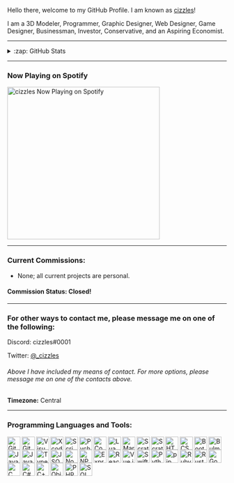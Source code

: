 Hello there, welcome to my GitHub Profile. I am known as [cizzles](https://github.com/cizzles)!

I am a 3D Modeler, Programmer, Graphic Designer, Web Designer, Game Designer, Businessman, Investor, Conservative, and an Aspiring Economist.

---

<details>
  <summary>:zap: GitHub Stats</summary>

  <img align="left" alt="cizzles GitHub Statistics" src="https://github-readme-stats.codestackr.vercel.app/api?username=cizzles&show_icons=true&hide_border=true" />

</details>

---

### Now Playing on Spotify

[<img src="https://now-playing-codestackr.vercel.app/api/spotify-playing" alt="cizzles Now Playing on Spotify" width="350" />](https://open.spotify.com/user/apaig6ltu8b8w8ybkg8xa4n66)

---

### Current Commissions:
* None; all current projects are personal.
#### Commission Status: Closed!

---

### For other ways to contact me, please message me on one of the following:

Discord: cizzles#0001

Twitter: [@_cizzles](https://twitter.com/_cizzles)

###### Above I have included my means of contact. For more options, please message me on one of the contacts above.

**Timezone:** Central

---

### Programming Languages and Tools:

<img align="left" alt="Git" width="30px" src="https://www.lua.org/images/luaa.gif" />

<img align="left" alt="GitHub" width="30px" src="https://www.lua.org/images/luaa.gif" />

<img align="left" alt="Visual Studio Code" width="30px" src="https://upload.wikimedia.org/wikipedia/commons/9/9a/Visual_Studio_Code_1.35_icon.svg" />

<img align="left" alt="Xcode" width="30px" src="https://www.lua.org/images/luaa.gif" />

<img align="left" alt="Scrimba" width="30px" src="https://www.lua.org/images/luaa.gif" />

<img align="left" alt="Pycharm" width="30px" src="https://www.lua.org/images/luaa.gif" />

<img align="left" alt="Code.org" width="30px" src="https://www.lua.org/images/luaa.gif" />

<img align="left" alt="Lua" width="30px" src="https://www.lua.org/images/luaa.gif" />

<img align="left" alt="Markdown" width="30px" src="https://www.lua.org/images/luaa.gif" />

<img align="left" alt="Scratch" width="30px" src="https://www.lua.org/images/luaa.gif" />

<img align="left" alt="Scratch Jr" width="30px" src="https://www.lua.org/images/luaa.gif" />

<img align="left" alt="HTML" width="30px" src="https://www.lua.org/images/luaa.gif" />

<img align="left" alt="CSS" width="30px" src="https://www.lua.org/images/luaa.gif" />

<img align="left" alt="Bootstrap" width="30px" src="https://www.lua.org/images/luaa.gif" />

<img align="left" alt="Bulma.io" width="30px" src="https://www.lua.org/images/luaa.gif" />

<img align="left" alt="Java" width="30px" src="https://www.lua.org/images/luaa.gif" />

<img align="left" alt="JavaScript" width="30px" src="https://www.lua.org/images/luaa.gif" />

<img align="left" alt="TypeScript" width="30px" src="https://www.lua.org/images/luaa.gif" />

<img align="left" alt="JSON" width="30px" src="https://www.lua.org/images/luaa.gif" />

<img align="left" alt="Node.js" width="30px" src="https://www.lua.org/images/luaa.gif" />

<img align="left" alt="NPM.js" width="30px" src="https://www.lua.org/images/luaa.gif" />

<img align="left" alt="Express.js" width="30px" src="https://www.lua.org/images/luaa.gif" />

<img align="left" alt="React.js" width="30px" src="https://www.lua.org/images/luaa.gif" />

<img align="left" alt="Vue.js" width="30px" src="https://www.lua.org/images/luaa.gif" />

<img align="left" alt="Swift" width="30px" src="https://www.lua.org/images/luaa.gif" />

<img align="left" alt="Python" width="30px" src="https://www.lua.org/images/luaa.gif" />

<img align="left" alt="pip" width="30px" src="https://www.lua.org/images/luaa.gif" />

<img align="left" alt="Ruby" width="30px" src="https://www.lua.org/images/luaa.gif" />

<img align="left" alt="Rust" width="30px" src="https://www.lua.org/images/luaa.gif" />

<img align="left" alt="Go" width="30px" src="https://www.lua.org/images/luaa.gif" />

<img align="left" alt="C" width="30px" src="https://www.lua.org/images/luaa.gif" />

<img align="left" alt="C#" width="30px" src="https://www.lua.org/images/luaa.gif" />

<img align="left" alt="C++" width="30px" src="https://www.lua.org/images/luaa.gif" />

<img align="left" alt="Objective C" width="30px" src="https://www.lua.org/images/luaa.gif" />

<img align="left" alt="PHP" width="30px" src="https://www.lua.org/images/luaa.gif" />

<img align="left" alt="SQL" width="30px" src="https://www.lua.org/images/luaa.gif" />
